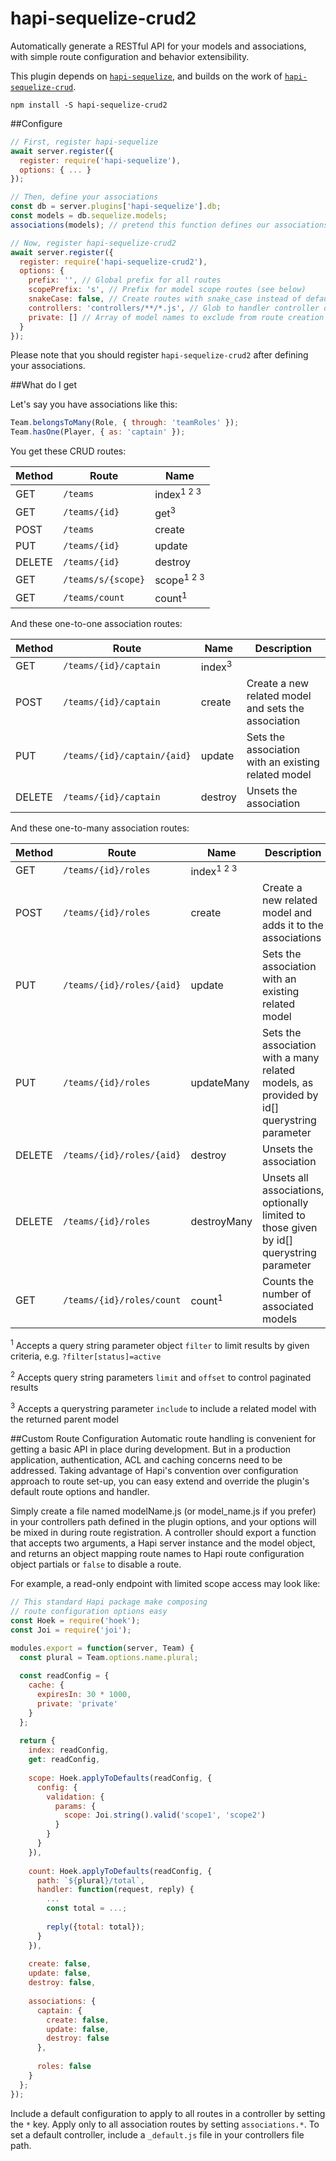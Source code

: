 hapi-sequelize-crud2
====================

Automatically generate a RESTful API for your models and associations, with simple route configuration and behavior extensibility.

This plugin depends on [`hapi-sequelize`](https://github.com/danecando/hapi-sequelize), and builds on the work of [`hapi-sequelize-crud`](https://github.com/mdibaiee/hapi-sequelize-crud).

```
npm install -S hapi-sequelize-crud2
```

##Configure

```javascript
// First, register hapi-sequelize
await server.register({
  register: require('hapi-sequelize'),
  options: { ... }
});

// Then, define your associations
const db = server.plugins['hapi-sequelize'].db;
const models = db.sequelize.models;
associations(models); // pretend this function defines our associations

// Now, register hapi-sequelize-crud2
await server.register({
  register: require('hapi-sequelize-crud2'),
  options: {
    prefix: '', // Global prefix for all routes
    scopePrefix: 's', // Prefix for model scope routes (see below)
    snakeCase: false, // Create routes with snake_case instead of default camelCase
    controllers: 'controllers/**/*.js', // Glob to handler controller override files (can be array) [see below]
    private: [] // Array of model names to exclude from route creation
  }
});
```

Please note that you should register `hapi-sequelize-crud2` after defining your
associations.

##What do I get

Let's say you have associations like this:

```javascript
Team.belongsToMany(Role, { through: 'teamRoles' });
Team.hasOne(Player, { as: 'captain' });
```

You get these CRUD routes:

| Method | Route | Name |
|---|---|---|
| GET | `/teams` | index<sup>1 2 3</sup> |
| GET | `/teams/{id}` | get<sup>3</sup> |
| POST | `/teams` | create |
| PUT | `/teams/{id}` | update |
| DELETE | `/teams/{id}` | destroy |
| GET | `/teams/s/{scope}` | scope<sup>1 2 3</sup> |
| GET | `/teams/count` | count<sup>1</sup> |


And these one-to-one association routes:

| Method | Route | Name | Description |
|---|---|---|---|
| GET | `/teams/{id}/captain` | index<sup>3</sup> |
| POST | `/teams/{id}/captain` | create | Create a new related model and sets the association |
| PUT | `/teams/{id}/captain/{aid}` | update | Sets the association with an existing related model |
| DELETE | `/teams/{id}/captain` | destroy | Unsets the association |

And these one-to-many association routes:

| Method | Route | Name | Description |
|---|---|---|---|
| GET | `/teams/{id}/roles` | index<sup>1 2 3</sup> |
| POST | `/teams/{id}/roles` | create | Create a new related model and adds it to the associations |
| PUT | `/teams/{id}/roles/{aid}` | update | Sets the association with an existing related model |
| PUT | `/teams/{id}/roles` | updateMany | Sets the association with a many related models, as provided by id[] querystring parameter |
| DELETE | `/teams/{id}/roles/{aid}` | destroy | Unsets the association |
| DELETE | `/teams/{id}/roles` | destroyMany | Unsets all associations, optionally limited to those given by id[] querystring parameter |
| GET | `/teams/{id}/roles/count` | count<sup>1</sup> | Counts the number of associated models |

<sup>1</sup> Accepts a query string parameter object `filter` to limit results by given criteria, e.g. `?filter[status]=active`

<sup>2</sup> Accepts query string parameters `limit` and `offset` to control paginated results

<sup>3</sup> Accepts a querystring parameter `include` to include a related model with the returned parent model

##Custom Route Configuration
Automatic route handling is convenient for getting a basic API in place during development. But 
in a production application, authentication, ACL and caching concerns need to be addressed. 
Taking advantage of Hapi's convention over configuration approach to route set-up, you can easy
extend and override the plugin's default route options and handler.

Simply create a file named modelName.js (or model_name.js if you prefer) in your controllers path 
defined in the plugin options, and your options will be mixed in during route registration. A 
controller should export a function that accepts two arguments, a Hapi server instance and the model
object, and returns an object mapping route names to Hapi route configuration object partials or 
`false` to disable a route.

For example, a read-only endpoint with limited scope access may look like:

```javascript
// This standard Hapi package make composing 
// route configuration options easy
const Hoek = require('hoek');
const Joi = require('joi');

modules.export = function(server, Team) {
  const plural = Team.options.name.plural;
  
  const readConfig = {
    cache: {
      expiresIn: 30 * 1000,
      private: 'private'
    }
  };
  
  return {
    index: readConfig,
    get: readConfig,
    
    scope: Hoek.applyToDefaults(readConfig, {
      config: {
        validation: {
          params: {
            scope: Joi.string().valid('scope1', 'scope2')
          }
        }
      }
    }),
    
    count: Hoek.applyToDefaults(readConfig, {
      path: `${plural}/total`,
      handler: function(request, reply) {
        ...
        const total = ...;
        
        reply({total: total}); 
      }
    }),
        
    create: false,
    update: false,
    destroy: false,
    
    associations: {
      captain: {
        create: false,
        update: false,
        destroy: false
      },
      
      roles: false
    }
  };
});
```

Include a default configuration to apply to all routes in a controller by setting the `*` key. 
Apply only to all association routes by setting `associations.*`. To set a default controller,
include a `_default.js` file in your controllers file path.
